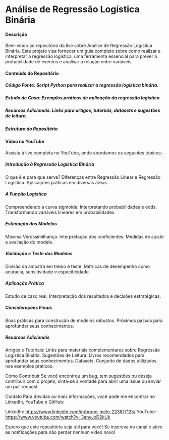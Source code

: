 # Análise de Regressão Logística Binária

#### Descrição
Bem-vindo ao repositório da live sobre Análise de Regressão Logística Binária. Este projeto visa fornecer um guia completo sobre como realizar e interpretar a regressão logística, uma ferramenta essencial para prever a probabilidade de eventos e analisar a relação entre variáveis.

#### Conteúdo do Repositório
##### Código Fonte: Script Python para realizar a regressão logística binária.
##### Estudo de Caso: Exemplos práticos de aplicação da regressão logística.
##### Recursos Adicionais: Links para artigos, tutoriais, datasets e sugestões de leitura.
##### Estrutura do Repositório

#### Vídeo no YouTube
Assista à live completa no YouTube, onde abordamos os seguintes tópicos:

##### Introdução à Regressão Logística Binária

O que é e para que serve?
Diferenças entre Regressão Linear e Regressão Logística.
Aplicações práticas em diversas áreas.

##### A Função Logística

Compreendendo a curva sigmoide.
Interpretando probabilidades e odds.
Transformando variáveis lineares em probabilidades.

##### Estimação dos Modelos

Máxima Verossimilhança.
Interpretação dos coeficientes.
Medidas de ajuste e avaliação do modelo.

##### Validação e Teste dos Modelos

Divisão da amostra em treino e teste.
Métricas de desempenho como acurácia, sensitividade e especificidade.

##### Aplicação Prática

Estudo de caso real.
Interpretação dos resultados e decisões estratégicas.

##### Considerações Finais

Boas práticas para construção de modelos robustos.
Próximos passos para aprofundar seus conhecimentos.

##### Recursos Adicionais
Artigos e Tutoriais: Links para materiais complementares sobre Regressão Logística Binária.
Sugestões de Leitura: Livros recomendados para aprofundar seus conhecimentos.
Datasets: Conjunto de dados utilizados nos exemplos práticos.

Como Contribuir
Se você encontrou um bug, tem sugestões ou deseja contribuir com o projeto, sinta-se à vontade para abrir uma issue ou enviar um pull request.

Contato
Para dúvidas ou mais informações, você pode me encontrar no LinkedIn, YouTube e GitHub:

LinkedIn: https://www.linkedin.com/in/bruno-melo-223817125/
YouTube: https://www.youtube.com/watch?v=3enyJoD2kUk

Espero que este repositório seja útil para você! Se inscreva no canal e ative as notificações para não perder nenhum vídeo novo!
